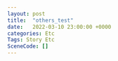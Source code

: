 ```yaml
---
layout: post
title:  "others_test"
date:   2022-03-10 23:00:00 +0000
categories: Etc
Tags: Story Etc
SceneCode: []
---
```

